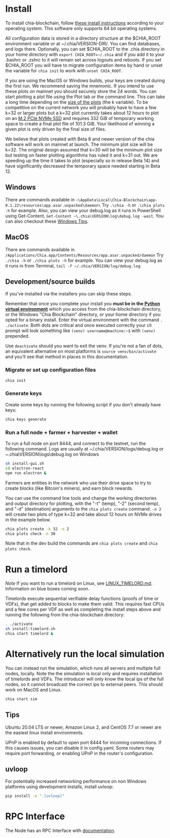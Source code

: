 # Install
To install chia-blockchain, follow [these install instructions](https://github.com/Chia-Network/chia-blockchain/wiki/INSTALL) according to your operating system. This software only supports 64 bit operating systems.

All configuration data is stored in a directory structure at the $CHIA_ROOT environment variable or at ~/.chia/VERSION-DIR/. You can find databases, and logs there. Optionally, you can set $CHIA_ROOT to the .chia directory in your home directory with `export CHIA_ROOT=~/.chia` and if you add it to your .bashrc or .zshrc to it will remain set across logouts and reboots. If you set $CHIA_ROOT you will have to migrate configuration items by hand or unset the variable for `chia init` to work with `unset CHIA_ROOT`.

If you are using the MacOS or Windows builds, your keys are created during the first run. We recommend saving the mnemonic. If you intend to use these plots on mainnet you should securely store the 24 words. You can start plotting a plot file using the Plot tab or the command line. This can take a long time depending on the [size of the plots](https://github.com/Chia-Network/chia-blockchain/wiki/k-sizes)
(the k variable). To be competitive on the current network you will probably have to have a few k=32 or larger plots but a k=32 plot currently takes about 12 hours to plot on an [M.2 PCIe NVMe SSD](https://en.wikipedia.org/wiki/M.2) and requires 332 GiB of temporary working space to create a final plot file of 101.3 GiB. Your likelihood of winning a given plot is only driven by the final size of files.

We believe that plots created with Beta 8 and newer version of the chia software will work on mainnet at launch. The minimum plot size will be k=32. The original design assumed that k=30 will be the minimum plot size but testing on faster plotting algorithms has ruled it and k=31 out. We are speeding up the time it takes to plot (especially so in release Beta 14) and have significantly decreased the temporary space needed starting in Beta 12.

## Windows
There are commands available in `~\AppData\Local\Chia-Blockchain\app-0.1.22\resources\app.asar.unpacked\daemon\` Try `.\chia -h` or `.\chia plots -h` for example. Also, you can view your debug.log as it runs in PowerShell using Get-Content, `Get-Content ~\.chia\VERSION\log\debug.log -wait`. You can also checkout these [Windows Tips](https://github.com/Chia-Network/chia-blockchain/wiki/Windows-Tips).

## MacOS
There are commands available in `/Applications/Chia.app/Contents/Resources/app.asar.unpacked/daemon` Try `./chia -h` or `./chia plots -h` for example. You can view your debug.log as it runs in from Terminal, `tail -f ~/.chia/VERSION/log/debug.log`.


## Development/source builds

If you've installed via the installers you can skip these steps.

Remember that once you complete your install you **must be in the [Python virtual environment](https://docs.python-guide.org/dev/virtualenvs/)** which you access from the chia-blockchain directory, or the Windows "Chia Blockchain" directory, or your home directory if you opted for a binary install. Enter the virtual environment with the command `.   ./activate`. Both dots are critical and once executed correctly your cli prompt will look something like `(venv) username@machine:~$` with ``(venv)`` prepended. 

Use `deactivate` should you want to exit the venv. If you're not a fan of dots, an equivalent alternative on most platforms is `source venv/bin/activate` and you'll see that method in places in this documentation.

### Migrate or set up configuration files
```bash
chia init
```

### Generate keys
Create some keys by running the following script if you don't already have keys:
```bash
chia keys generate
```

### Run a full node + farmer + harvester + wallet
To run a full node on port 8444, and connect to the testnet, run the following command. Logs are usually at ~/.chia/VERSION/logs/debug.log or ~\.chia\VERSION\logs\debug.log on Windows

```bash
sh install-gui.sh
cd electron-react
npm run electron &
```

Farmers are entities in the network who use their drive space to try to create
blocks (like Bitcoin's miners), and earn block rewards. 

You can use the command line tools and change the working directories and output directory for plotting, with the "-t" (temp), "-2" (second temp), and "-d" (destination) arguments to the `chia plots create` command. `-n 2` will create two plots of type k=32 and take about 12 hours on NVMe drives in the example below.
```bash
chia plots create -k 32 -n 2
chia plots check -n 30
```
Note that in the dev build the commands are `chia plots create` and `chia plots check`.

# Run a timelord

*Note*
If you want to run a timelord on Linux, see [LINUX_TIMELORD.md](https://github.com/Chia-Network/chia-blockchain/blob/main/LINUX_TIMELORD.md). Information on blue boxes coming soon.

Timelords execute sequential verifiable delay functions (proofs of time or VDFs), that get added to
blocks to make them valid. This requires fast CPUs and a few cores per VDF as well as completing the install steps above and running the following from the chia-blockchain directory:
```bash
. ./activate
sh install-timelord.sh
chia start timelord &
```
# Alternatively run the local simulation
You can instead run the simulation, which runs all servers and multiple full nodes, locally. Note the the simulation is local only and requires installation of timelords and VDFs. The introducer will only know the local ips of the full nodes, so it cannot broadcast the correct ips to external peers. This should work on MacOS and Linux.

```bash
chia start sim
```

## Tips
Ubuntu 20.04 LTS or newer, Amazon Linux 2, and CentOS 7.7 or newer are the
easiest linux install environments.

UPnP is enabled by default to open port 8444 for incoming connections.
If this causes issues, you can disable it in config.yaml.
Some routers may require port forwarding, or enabling UPnP
in the router's configuration.

## uvloop

For potentially increased networking performance on non Windows platforms using development installs,
install uvloop:
```bash
pip install -e ".[uvloop]"
```

# RPC Interface

The Node has an RPC Interface with [documentation](https://github.com/Chia-Network/chia-blockchain/wiki/RPC-Node-Interface).

